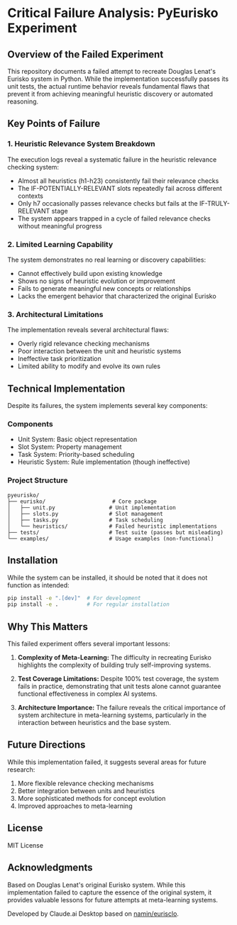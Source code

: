 # Critical Failure Analysis: PyEurisko Experiment

## Overview of the Failed Experiment

This repository documents a failed attempt to recreate Douglas Lenat's Eurisko system in Python. While the implementation successfully passes its unit tests, the actual runtime behavior reveals fundamental flaws that prevent it from achieving meaningful heuristic discovery or automated reasoning.

## Key Points of Failure

### 1. Heuristic Relevance System Breakdown
The execution logs reveal a systematic failure in the heuristic relevance checking system:
- Almost all heuristics (h1-h23) consistently fail their relevance checks
- The IF-POTENTIALLY-RELEVANT slots repeatedly fail across different contexts
- Only h7 occasionally passes relevance checks but fails at the IF-TRULY-RELEVANT stage
- The system appears trapped in a cycle of failed relevance checks without meaningful progress

### 2. Limited Learning Capability
The system demonstrates no real learning or discovery capabilities:
- Cannot effectively build upon existing knowledge
- Shows no signs of heuristic evolution or improvement
- Fails to generate meaningful new concepts or relationships
- Lacks the emergent behavior that characterized the original Eurisko

### 3. Architectural Limitations
The implementation reveals several architectural flaws:
- Overly rigid relevance checking mechanisms
- Poor interaction between the unit and heuristic systems
- Ineffective task prioritization
- Limited ability to modify and evolve its own rules

## Technical Implementation

Despite its failures, the system implements several key components:

### Components
- Unit System: Basic object representation
- Slot System: Property management
- Task System: Priority-based scheduling
- Heuristic System: Rule implementation (though ineffective)

### Project Structure
```
pyeurisko/
├── eurisko/                     # Core package
│   ├── unit.py                 # Unit implementation
│   ├── slots.py                # Slot management
│   ├── tasks.py                # Task scheduling
│   └── heuristics/             # Failed heuristic implementations
├── tests/                      # Test suite (passes but misleading)
└── examples/                   # Usage examples (non-functional)
```

## Installation

While the system can be installed, it should be noted that it does not function as intended:

```bash
pip install -e ".[dev]"  # For development
pip install -e .         # For regular installation
```

## Why This Matters

This failed experiment offers several important lessons:

1. **Complexity of Meta-Learning:** The difficulty in recreating Eurisko highlights the complexity of building truly self-improving systems.

2. **Test Coverage Limitations:** Despite 100% test coverage, the system fails in practice, demonstrating that unit tests alone cannot guarantee functional effectiveness in complex AI systems.

3. **Architecture Importance:** The failure reveals the critical importance of system architecture in meta-learning systems, particularly in the interaction between heuristics and the base system.

## Future Directions

While this implementation failed, it suggests several areas for future research:

1. More flexible relevance checking mechanisms
2. Better integration between units and heuristics
3. More sophisticated methods for concept evolution
4. Improved approaches to meta-learning

## License

MIT License

## Acknowledgments

Based on Douglas Lenat's original Eurisko system. While this implementation failed to capture the essence of the original system, it provides valuable lessons for future attempts at meta-learning systems.

Developed by Claude.ai Desktop based on [namin/eurisclo](https://github.com/namin/eurisclo).